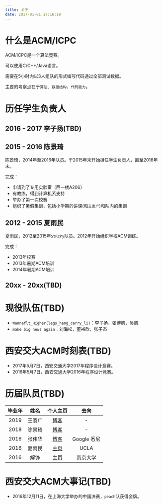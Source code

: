 ```yaml
---
title: 关于
date: 2017-01-01 17:16:19
---
```


# 什么是ACM/ICPC

ACM/ICPC是一个算法竞赛。

可以使用C/C++/Java语言。

需要在5小时内以3人组队的形式编写代码通过全部测试数据。

主要的考察点在于`算法`、`数据结构`、`代码能力`。

# 历任学生负责人

## 2016 - 2017 李子扬(TBD)

## 2015 - 2016 陈景琦

陈景琦，2014年至2016年队员。于2015年末开始担任学生负责人，直至2016年末。

完成：
- 申请到了专用实验室（西一楼A206）
- 有教练，得到计算机系支持
- 举办了第一次校赛
- 组织了暑假集训，包括小学期的讲课(和`王袤广`)和队内的集训

## 2012 - 2015 夏雨民

夏雨民，2012至2015年`StRcPy`队员。2012年开始组织学校ACM训练。

完成：
- 2013年校赛
- 2013年暑期ACM培训
- 2014年暑期ACM培训

## 20xx - 20xx(TBD)

# 现役队伍(TBD)

- `Wannaflt_Higher(legs_hang_carry_li)`：李子扬，张博航，吴航
- `make big news again`：刘海松，董裕欣，张子杰

# 西安交大ACM时刻表(TBD)

- 2017年5月7日，西安交通大学2017年程序设计竞赛。
- 2016年5月7日，西安交通大学2016年程序设计竞赛。

# 历届队员(TBD)

| 毕业年       | 姓名           |个人主页                                   | 去向               |
|:------------:|:--------------:|:---------------------------------------:|:-----------------:|
| 2019         | 王袤广         | [博客](http://xjtumg.me)                 | -                 |
| 2018         | 陈景琦         | [博客](http://192217.space)              | -                 |
| 2016         | 张伟华         | [博客](http://www.plypy.com)             |  Google 悉尼       |
| 2016         | 夏雨民         | [主页](https://irl.cs.ucla.edu/~yumin/)  |  UCLA       |
| 2016         | 解铮           | [主页](http://lamda.nju.edu.cn/xiez)     |  南京大学          |

# 西安交大ACM大事记(TBD)

- 2016年12月11日，在上海大学举办的中国决赛，`peach`队获得金牌。
